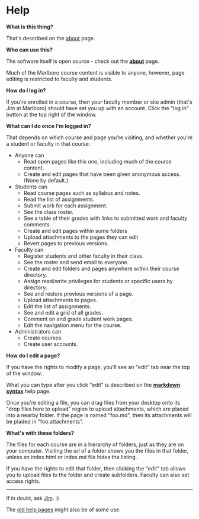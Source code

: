 Help
====

<b>What is this thing?</b>

That's described on the [about](about) page.

<b>Who can use this?</b>

The software itself is open source - check out the <b>[about](about)</b> page.

Much of the Marlboro course content is visible to anyone, however, 
page editing is restricted to faculty and students. 

<b>How do I log in?</b>

If you're enrolled in a course, then your faculty member or site admin
(that's Jim at Marlboro) should have set you up with an account. Click the "log in" 
button at the top right of the window. 

<b>What can I do once I'm logged in?</b>

That depends on which course and page you're visiting, and whether you're 
a student or faculty in that course. 

* Anyone can
  * Read open pages like this one, including much of the course content.
  * Create and edit pages that have been given anonymous access. (None by default.)
* Students can
  * Read course pages such as syllabus and notes.
  * Read the list of assignments.
  * Submit work for each assignment.
  * See the class roster.
  * See a table of their grades with links to submitted work and faculty comments.
  * Create and edit pages within some folders 
  * Upload attachments to the pages they can edit
  * Revert pages to previous versions.
* Faculty can
  * Register students and other faculty in their class.
  * See the roster and send email to everyone.
  * Create and edit folders and pages anywhere within their course directory.
  * Assign read/write privileges for students or specific users by directory. 
  * See and restore previous versions of a page.
  * Upload attachments to pages.
  * Edit the list of assignments.
  * See and edit a grid of all grades.
  * Comment on and grade student work pages.
  * Edit the navigation menu for the course.
* Administrators can
  * Create courses.
  * Create user accounts.

<b>How do I edit a page?</b>

If you have the rights to modify a page, you'll see an "edit" tab 
near the top of the window.

What you can type after you click "edit" is described on the 
<b>[markdown syntax](markup)</b> help page.

Once you're editing a file, you can drag files from your desktop onto 
its "drop files here to upload" region to upload attachments, which
are placed into a nearby folder. If the page is named "foo.md", 
then its attachments will be pladed in "foo.attachments".

<b>What's with these folders?</b>

The files for each course are in a hierarchy of folders, 
just as they are on your computer. Visiting the url of
a folder shows you the files in that folder, unless
an index.html or index.md file hides the listing.

If you have the rights to edit that folder, then clicking
the "edit" tab allows you to upload files to the folder and
create subfolders. Faculty can also set access rights.

-----------------

If in doubt, ask [Jim](mailto:mahoney@marlboro.edu). :)

The [old help pages](https://cs.marlboro.college/courses/help/) might also be of some use.
